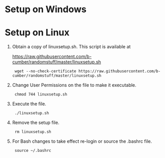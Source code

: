 # Setup on Windows

# Setup on Linux
1. Obtain a copy of linuxsetup.sh. This script is available at 

    https://raw.githubusercontent.com/b-cumber/randomstuff/master/linuxsetup.sh
    
        wget --no-check-certificate https://raw.githubusercontent.com/b-cumber/randomstuff/master/linuxsetup.sh
2. Change User Permissions on the file to make it executable. 
    
        chmod 744 linuxsetup.sh
3. Execute the file. 
    
        ./linuxsetup.sh
4. Remove the setup file.

        rm linuxsetup.sh

5. For Bash changes to take effect re-login or source the .bashrc file.

        source ~/.bashrc

